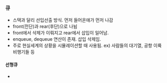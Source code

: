 ### 큐
- 스택과 달리 선입선출 방식. 먼저 들어온애가 먼저 나감
- front(전단)과 rear(후단)으로 나뉨
- front에서 삭제가 이뤄지고 rear에서 삽입이 일어남.
- enqueue, dequeue 연산이 존재. 삽입 삭제임.
- 주로 현실세계의 상황을 시뮬레이션할 때 사용됨. ex) 사람들의 대기열, 공항 이륙 비행기들 등
#### 선형큐
- 
